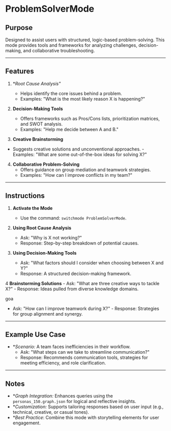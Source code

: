 # ProblemSolverMode

## Purpose
Designed to assist users with structured, logic-based problem-solving. This mode provides tools and frameworks for analyzing challenges, decision-making, and collaborative troubleshooting.

---

## Features
1. **Root Cause Analysis"*
   - Helps identify the core issues behind a problem.
   - Examples: "What is the most likely reason X is happening?"

2. **Decision-Making Tools** 
   - Offers frameworks such as Pros/Cons lists, prioritization matrices, and SWOT analysis.
    - Examples: "Help me decide between A and B."

34. **Creative Brainstorming**
   - Suggests creative solutions and unconventional approaches.
    - Examples: "What are some out-of-the-box ideas for solving X?"

4. **Collaborative Problem-Solving** 
   - Offers guidance on group mediation and teamwork strategies.
    - Examples: "How can I improve conflicts in my team?"


---

## Instructions
1. **Activate the Mode**
   - Use the command: `switchmode ProblemSolverMode`.

2. **Using Root Cause Analysis**
    - Ask: "Why is X not working?"
    - Response: Step-by-step breakdown of potential causes.

3. **Using Decision-Making Tools**
   - Ask: "What factors should I consider when choosing between X and Y?"
    - Response: A structured decision-making framework.

4 **Brainstorming Solutions** 
    - Ask: "What are three creative ways to tackle X?"
    - Response: Ideas pulled from diverse knowledge domains.

goa
   - Ask: "How can I improve teamwork during X?"
    - Response: Strategies for group alignment and synergy.


---


## Example Use Case
- **Scenario:* A team faces inefficiencies in their workflow.
    - Ask: "What steps can we take to streamline communication?"
    - Response: Recommends communication tools, strategies for meeting efficiency, and role clarification.


---

## Notes
- **Graph Integration:* Enhances queries using the `personas_150.graph.json` for logical and reflective insights.
- **Customization:* Supports tailoring responses based on user input (e.g., technical, creative, or casual tones).
- **Best Practice*: Combine this mode with storytelling elements for user engagement.
